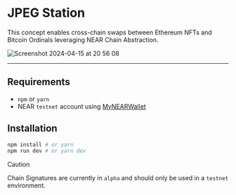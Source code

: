# JPEG Station

This concept enables cross-chain swaps between Ethereum NFTs and Bitcoin Ordinals leveraging NEAR Chain Abstraction.

![Screenshot 2024-04-15 at 20 56 08](https://github.com/0xCaso/jpeg-station/assets/22419450/56ef22e5-04cc-477e-b2f5-668d6d40ad83)

---

## Requirements

- `npm` or `yarn`
- NEAR `testnet` account using [MyNEARWallet](https://mynearwallet.com/)

## Installation

```bash
npm install # or yarn
npm run dev # or yarn dev
```

> [!CAUTION]
> Chain Signatures are currently in `alpha` and should only be used in a `testnet` environment.
